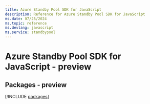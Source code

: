 ```yaml
---
title: Azure Standby Pool SDK for JavaScript
description: Reference for Azure Standby Pool SDK for JavaScript
ms.date: 07/25/2024
ms.topic: reference
ms.devlang: javascript
ms.service: standbypool
---
```

# Azure Standby Pool SDK for JavaScript - preview
## Packages - preview
[!INCLUDE [packages](standby-pool-index.md)]